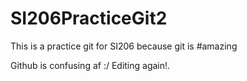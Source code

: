 # SI206PracticeGit2
This is a practice git for SI206 because git is #amazing

Github is confusing af :/
Editing again!.